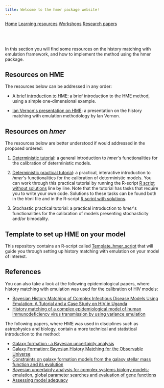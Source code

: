 ```yaml
---
title: Welcome to the hmer package website!
---
```


<div class="navbar">
  <a href="index.html">Home</a>
  <a href="learning_resources.html"  class="active">Learning resources</a>
  <a href="24may2022workshop.html">Workshops</a>
  <a href="papers.html">Research papers</a>
</div>

<br>

<br>

<br>

In this section you will find some resources on the history matching with emulation framework, and how to implement the method using the hmer package.

## Resources on HME 

The resources below can be addressed in any order:

- [A brief introduction to HME](https://danny-sc.github.io/Tutorial_1/): a brief introduction to the HME method, using a simple one-dimensional example.

- [Ian Vernon's presentation on HME](https://www.youtube.com/watch?v=54G_aYHGdAk): a presentation on the history matching with emulation methodology by Ian Vernon.

## Resources on _hmer_ 

The resources below are better understood if would addressed in the proposed ordered:

1. [Deterministic tutorial](https://danny-sc.github.io/Tutorial_2/): a general introduction to _hmer_'s functionalities for the calibration of deterministic models.

2. [Deterministic practical tutorial](https://danny-sc.github.io/determ_workshop/): a practical, interactive introduction to _hmer_'s functionalities for the calibration of deterministic models. You can work through this practical tutorial by running the R-script [R script without solutions](https://github.com/hmer-package/website/blob/gh-pages/determ_workshop_code_without_sols.R) line by line. Note that the tutorial has tasks that require you to write your own code. Solutions to these tasks can be found both in the html file and in the R-script [R script with solutions](https://github.com/hmer-package/website/blob/gh-pages/determ_workshop_code_with_sols.R).

3. Stochastic practical tutorial: a practical introduction to _hmer_'s functionalities for the calibration of models presenting stochasticity and/or bimodality.

## Template to set up HME on your model 
This repository contains an R-script called [Template_hmer_script](https://raw.githubusercontent.com/hmer-package/website/gh-pages/Template_hmer_script.R) that will guide you through setting up history matching with emulation on your model of interest.

## References

You can also take a look at the following epidemiological papers, where history matching with emulation was used for the calibration of HIV models:
- [Bayesian History Matching of Complex Infectious Disease Models Using Emulation: A Tutorial and a Case Study on HIV in Uganda](https://journals.plos.org/ploscompbiol/article?id=10.1371/journal.pcbi.1003968)
- [History matching of a complex epidemiological
model of human immunodeficiency virus
transmission by using variance emulation](https://researchonline.lshtm.ac.uk/id/eprint/4650003/1/History%20matching%20of%20a%20complex%20epidemiological%20model%20of%20human%20immunodeficiency%20virus%20transmission%20by%20using%20variance%20emulation.pdf)

The following papers, where HME was used in disciplines such as astrophysics and biology, contain a more technical and statistical introduction to the method:
- [Galaxy formation : a Bayesian uncertainty analysis](https://dro.dur.ac.uk/8086/)
- [Galaxy Formation: Bayesian History Matching for the Observable Universe](https://projecteuclid.org/journals/statistical-science/volume-29/issue-1/Galaxy-Formation-Bayesian-History-Matching-for-the-Observable-Universe/10.1214/12-STS412.full)
- [Constraints on galaxy formation models from the galaxy stellar mass function and its evolution](https://academic.oup.com/mnras/article/466/2/2418/2691461)
- [Bayesian uncertainty analysis for complex systems biology models: emulation, global parameter searches and evaluation of gene functions](https://bmcsystbiol.biomedcentral.com/articles/10.1186/s12918-017-0484-3)
- [Assessing model adequacy](https://dro.dur.ac.uk/23252/)
